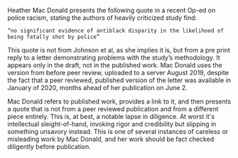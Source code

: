 Heather Mac Donald presents the following quote in a recent Op-ed on police racism, stating the authors of heavily criticized study find:

    “no significant evidence of antiblack disparity in the likelihood of being fatally shot by police”

This quote is not from Johnson et al, as she implies it is, but from a pre print reply to a letter demonstrating problems with the study’s methodology. It appears only in the draft, not in the published work. Mac Donald uses the version from before peer review, uploaded to a server August 2019, despite the fact that a peer reviewed, published version of the letter was available in January of 2020, months ahead of her publication on June 2.

Mac Donald refers to published work, provides a link to it, and then presents a quote that is not from a peer reviewed publication and from a different piece entirely. This is, at best, a notable lapse in diligence. At worst it's  intellectual sleight-of-hand, invoking rigor and credibility but slipping in something unsavory instead. This is one of several instances of careless or misleading work by Mac Donald, and her work should be fact checked diligently before publication.

